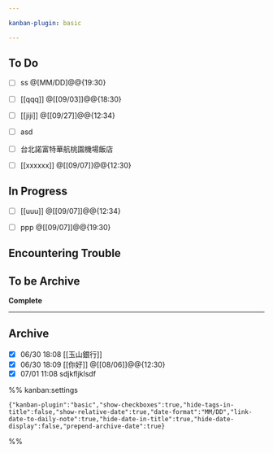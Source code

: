 ```yaml
---

kanban-plugin: basic

---
```


## To Do

- [ ] ss @[MM/DD]@@{19:30}
- [ ] [[qqq]] @[[09/03]]@@{18:30}
- [ ] [[jiji]] @[[09/27]]@@{12:34}
- [ ] asd
- [ ] 台北諾富特華航桃園機場飯店
- [ ] [[xxxxxx]] @[[09/07]]@@{12:30}


## In Progress

- [ ] [[uuu]] @[[09/07]]@@{12:34}
- [ ] ppp @[[09/07]]@@{19:30}


## Encountering Trouble



## To be Archive

**Complete**


***

## Archive

- [x] 06/30 18:08 [[玉山銀行]]
- [x] 06/30 18:09 [[你好]] @[[08/06]]@@{12:30}
- [x] 07/01 11:08 sdjkfljklsdf

%% kanban:settings
```
{"kanban-plugin":"basic","show-checkboxes":true,"hide-tags-in-title":false,"show-relative-date":true,"date-format":"MM/DD","link-date-to-daily-note":true,"hide-date-in-title":true,"hide-date-display":false,"prepend-archive-date":true}
```
%%